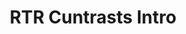 ---
layout: entry
title: RTR Cuntrasts Intro
organization: RTR
usagedate: 2010-2017
language: rt
fulltitle: RTR Cuntrasts Intro (2010-2017)
watermark: RTR
---